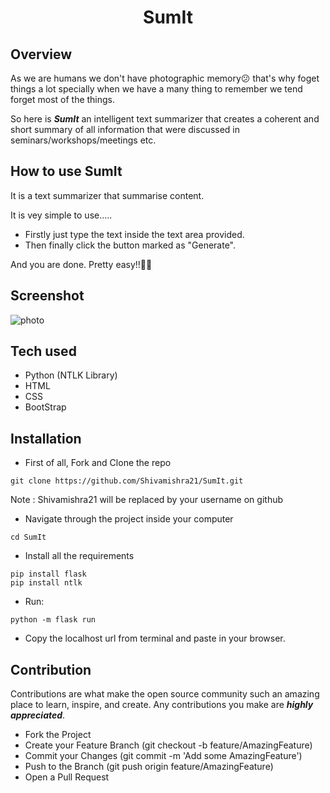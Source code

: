 <h1 align = "center"> SumIt</h1>

## Overview



As we are humans we don't have photographic memory😕 that's why foget things a lot specially when we have a many thing to remember we tend forget most of the things. 

So  here is ***SumIt***  an intelligent text summarizer that creates a coherent and short summary of all information that were discussed in seminars/workshops/meetings etc.

## How to use  SumIt

It is a text summarizer that summarise content.

It is vey simple to use.....

* Firstly just type the text inside the text area provided.
* Then finally click the button marked as "Generate".

And you are done. Pretty easy!!🤩🤩

## Screenshot


 ![photo](https://user-images.githubusercontent.com/43414928/77902341-a6611180-729e-11ea-8344-7756c3eb835c.png)

## Tech used

* Python (NTLK Library)
* HTML
* CSS
* BootStrap

## Installation

* First of all, Fork and Clone the repo
``` 
git clone https://github.com/Shivamishra21/SumIt.git
```
Note : 
Shivamishra21 will be replaced by your username on github

* Navigate through the project inside your computer
```
cd SumIt
```
* Install all the requirements
```
pip install flask
pip install ntlk
```
* Run:
```
python -m flask run
```

* Copy the localhost url from terminal and paste in your browser.
## Contribution


Contributions are what make the open source community such an amazing place to learn, inspire, and create. Any contributions you make are ***highly appreciated***.

 *   Fork the Project
 *   Create your Feature Branch  (git checkout -b feature/AmazingFeature)
 *   Commit your Changes     (git      commit -m 'Add some AmazingFeature')  
 *   Push to the Branch (git push origin feature/AmazingFeature)
 *   Open a Pull Request







